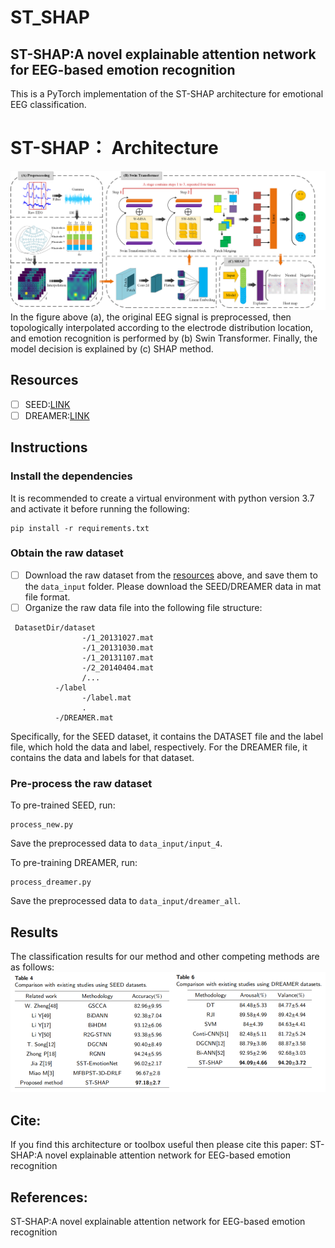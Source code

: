 # ST_SHAP
## ST-SHAP:A novel explainable attention network for EEG-based emotion recognition

This is a PyTorch implementation of the ST-SHAP architecture for emotional EEG classification.
# ST-SHAP： Architecture
![](https://github.com/llljinjinjin/ST_SHAP_code/blob/main/ST_SHAP.png)
In the figure above (a), the original EEG signal is preprocessed, then topologically interpolated according to the electrode distribution location, and emotion recognition is performed by (b) Swin Transformer. Finally, the model decision is explained by (c) SHAP method.

## Resources
- [ ] SEED:[LINK](https://bcmi.sjtu.edu.cn/~seed/index.html)
- [ ] DREAMER:[LINK](https://ieeexplore.ieee.org/abstract/document/7887697)

## Instructions
### Install the dependencies
It is recommended to create a virtual environment with python version 3.7 and activate it before running the following:
```
pip install -r requirements.txt
```

### Obtain the raw dataset
- [ ] Download the raw dataset from the [resources](#resources) above, and save them to the `data_input` folder.  Please download the SEED/DREAMER data in mat file format.
- [ ] Organize the raw data file into the following file structure:
```
 DatasetDir/dataset
                -/1_20131027.mat
                -/1_20131030.mat
                -/1_20131107.mat
                -/2_20140404.mat
                /...
          -/label
                -/label.mat
                .
          -/DREAMER.mat          
```
Specifically, for the SEED dataset, it contains the DATASET file and the label file, which hold the data and label, respectively. For the DREAMER file, it contains the data and labels for that dataset.

### Pre-process the raw dataset
To pre-trained SEED, run:
```
process_new.py
```
Save the preprocessed data to `data_input/input_4`.  
  
To pre-training DREAMER, run:
```
process_dreamer.py
```
Save the preprocessed data to `data_input/dreamer_all`.

## Results
The classification results for our method and other competing methods are as follows:
![](https://github.com/llljinjinjin/ST_SHAP_code/blob/main/result.png)

## Cite:
If you find this architecture or toolbox useful then please cite this paper:
ST-SHAP:A novel explainable attention network for EEG-based emotion recognition

## References:
ST-SHAP:A novel explainable attention network for EEG-based emotion recognition



